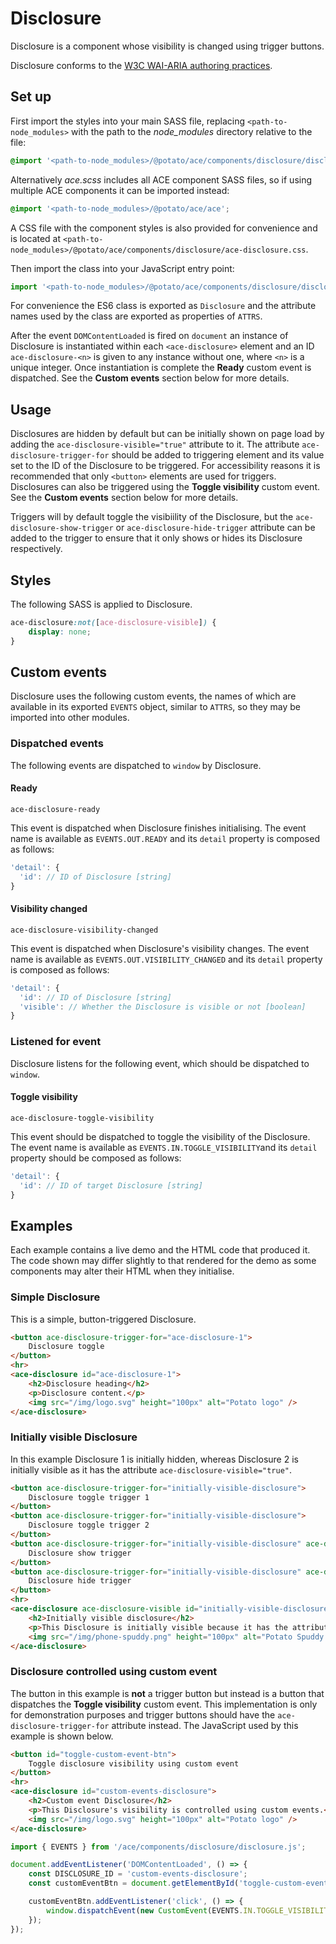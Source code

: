 # Disclosure

Disclosure is a component whose visibility is changed using trigger buttons.

Disclosure conforms to the [W3C WAI-ARIA authoring practices](https://www.w3.org/TR/wai-aria-practices-1.1/#disclosure).


## Set up

First import the styles into your main SASS file, replacing `<path-to-node_modules>` with the path to the *node_modules* directory relative to the file:

```scss
@import '<path-to-node_modules>/@potato/ace/components/disclosure/disclosure';
```

Alternatively *ace.scss* includes all ACE component SASS files, so if using multiple ACE components it can be imported instead:

```scss
@import '<path-to-node_modules>/@potato/ace/ace';
```

A CSS file with the component styles is also provided for convenience and is located at `<path-to-node_modules>/@potato/ace/components/disclosure/ace-disclosure.css`.

Then import the class into your JavaScript entry point:

```js
import '<path-to-node_modules>/@potato/ace/components/disclosure/disclosure';
```

For convenience the ES6 class is exported as `Disclosure` and the attribute names used by the class are exported as properties of `ATTRS`.

After the event `DOMContentLoaded` is fired on `document` an instance of Disclosure is instantiated within each `<ace-disclosure>` element and an ID `ace-disclosure-<n>` is given to any instance without one, where `<n>` is a unique integer. Once instantiation is complete the **Ready** custom event is dispatched. See the **Custom events** section below for more details.

## Usage

Disclosures are hidden by default but can be initially shown on page load by adding the `ace-disclosure-visible="true"` attribute to it. The attribute `ace-disclosure-trigger-for` should be added to triggering element and its value set to the ID of the Disclosure to be triggered. For accessibility reasons it is recommended that only `<button>` elements are used for triggers. Disclosures can also be triggered using the **Toggle visibility** custom event. See the **Custom events** section below for more details.

Triggers will by default toggle the visibiility of the Disclosure, but the `ace-disclosure-show-trigger` or `ace-disclosure-hide-trigger` attribute can be added to the trigger to ensure that it only shows or hides its Disclosure respectively.


## Styles

The following SASS is applied to Disclosure.

```scss
ace-disclosure:not([ace-disclosure-visible]) {
	display: none;
}
```


## Custom events

Disclosure uses the following custom events, the names of which are available in its exported `EVENTS` object, similar to `ATTRS`, so they may be imported into other modules.

### Dispatched events

The following events are dispatched to `window` by Disclosure.

#### Ready

`ace-disclosure-ready`

This event is dispatched when Disclosure finishes initialising. The event name is available as `EVENTS.OUT.READY` and its `detail` property is composed as follows:

```js
'detail': {
  'id': // ID of Disclosure [string]
}
```


#### Visibility changed

`ace-disclosure-visibility-changed`

This event is dispatched when Disclosure's visibility changes. The event name is available as `EVENTS.OUT.VISIBILITY_CHANGED` and its `detail` property is composed as follows:

```js
'detail': {
  'id': // ID of Disclosure [string]
  'visible': // Whether the Disclosure is visible or not [boolean]
}
```

### Listened for event

Disclosure listens for the following event, which should be dispatched to `window`.


#### Toggle visibility

`ace-disclosure-toggle-visibility`

This event should be dispatched to toggle the visibility of the Disclosure. The event name is available as `EVENTS.IN.TOGGLE_VISIBILITY`and its `detail` property should be composed as follows:
```js
'detail': {
  'id': // ID of target Disclosure [string]
}
```


## Examples

Each example contains a live demo and the HTML code that produced it. The code shown may differ slightly to that rendered for the demo as some components may alter their HTML when they initialise.


### Simple Disclosure

This is a simple, button-triggered Disclosure.

```html
<button ace-disclosure-trigger-for="ace-disclosure-1">
	Disclosure toggle
</button>
<hr>
<ace-disclosure id="ace-disclosure-1">
	<h2>Disclosure heading</h2>
	<p>Disclosure content.</p>
	<img src="/img/logo.svg" height="100px" alt="Potato logo" />
</ace-disclosure>
```


### Initially visible Disclosure

In this example Disclosure 1 is initially hidden, whereas Disclosure 2 is initially visible as it has the attribute `ace-disclosure-visible="true"`.

```html
<button ace-disclosure-trigger-for="initially-visible-disclosure">
	Disclosure toggle trigger 1
</button>
<button ace-disclosure-trigger-for="initially-visible-disclosure">
	Disclosure toggle trigger 2
</button>
<button ace-disclosure-trigger-for="initially-visible-disclosure" ace-disclosure-trigger-show>
	Disclosure show trigger
</button>
<button ace-disclosure-trigger-for="initially-visible-disclosure" ace-disclosure-trigger-hide>
	Disclosure hide trigger
</button>
<hr>
<ace-disclosure ace-disclosure-visible id="initially-visible-disclosure">
	<h2>Initially visible disclosure</h2>
	<p>This Disclosure is initially visible because it has the attribute <code>ace-disclosure-visible="true"</code>.</p>
	<img src="/img/phone-spuddy.png" height="100px" alt="Potato Spuddy with headphones and phone" />
</ace-disclosure>
```


### Disclosure controlled using custom event

The button in this example is **not** a trigger button but instead is a button that dispatches the **Toggle visibility** custom event. This implementation is only for demonstration purposes and trigger buttons should have the `ace-disclosure-trigger-for` attribute instead. The JavaScript used by this example is shown below.

```html
<button id="toggle-custom-event-btn">
	Toggle disclosure visibility using custom event
</button>
<hr>
<ace-disclosure id="custom-events-disclosure">
	<h2>Custom event Disclosure</h2>
	<p>This Disclosure's visibility is controlled using custom events.</p>
	<img src="/img/logo.svg" height="100px" alt="Potato logo" />
</ace-disclosure>
```

```js
import { EVENTS } from '/ace/components/disclosure/disclosure.js';

document.addEventListener('DOMContentLoaded', () => {
	const DISCLOSURE_ID = 'custom-events-disclosure';
	const customEventBtn = document.getElementById('toggle-custom-event-btn');

	customEventBtn.addEventListener('click', () => {
		window.dispatchEvent(new CustomEvent(EVENTS.IN.TOGGLE_VISIBILITY, {'detail': {'id': DISCLOSURE_ID}}));
	});
});
```
